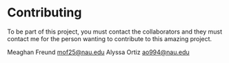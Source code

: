 # Contributing
To be part of this project, you must contact the collaborators and they must contact me for the person wanting
to contribute to this amazing project.

Meaghan Freund mof25@nau.edu
Alyssa Ortiz ao994@nau.edu

